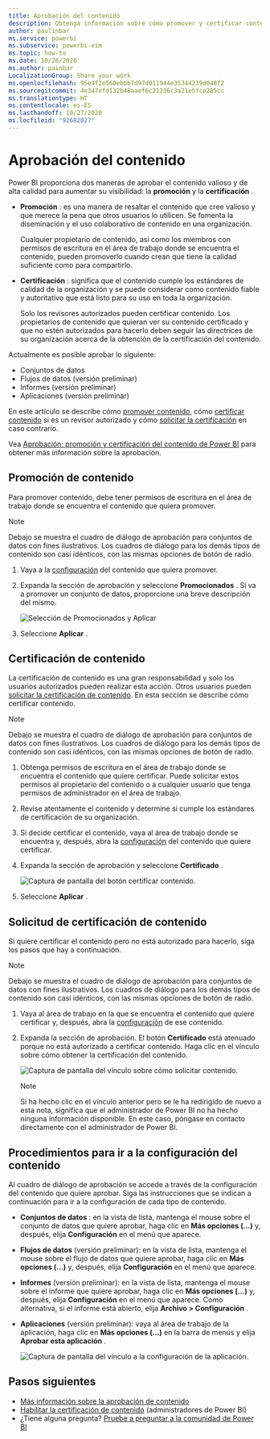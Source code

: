 ```yaml
---
title: Aprobación del contenido
description: Obtenga información sobre cómo promover y certificar contenido de Power BI.
author: paulinbar
ms.service: powerbi
ms.subservice: powerbi-eim
ms.topic: how-to
ms.date: 10/26/2020
ms.author: painbar
LocalizationGroup: Share your work
ms.openlocfilehash: 95e4f2e560ebbb7d97d011944e35344239d048f2
ms.sourcegitcommit: 4e347efd132b48aaef6c21236c3a21e5fce285cc
ms.translationtype: HT
ms.contentlocale: es-ES
ms.lasthandoff: 10/27/2020
ms.locfileid: "92682027"
---
```

# <a name="endorse-your-content"></a>Aprobación del contenido

Power BI proporciona dos maneras de aprobar el contenido valioso y de alta calidad para aumentar su visibilidad: la **promoción** y la **certificación** .

* **Promoción** : es una manera de resaltar el contenido que cree valioso y que merece la pena que otros usuarios lo utilicen. Se fomenta la diseminación y el uso colaborativo de contenido en una organización.

    Cualquier propietario de contenido, así como los miembros con permisos de escritura en el área de trabajo donde se encuentra el contenido, pueden promoverlo cuando crean que tiene la calidad suficiente como para compartirlo.

* **Certificación** : significa que el contenido cumple los estándares de calidad de la organización y se puede considerar como contenido fiable y autoritativo que está listo para su uso en toda la organización.

    Solo los revisores autorizados pueden certificar contenido. Los propietarios de contenido que quieran ver su contenido certificado y que no estén autorizados para hacerlo deben seguir las directrices de su organización acerca de la obtención de la certificación del contenido.

Actualmente es posible aprobar lo siguiente:
* Conjuntos de datos
* Flujos de datos (versión preliminar)
* Informes (versión preliminar)
* Aplicaciones (versión preliminar)

En este artículo se describe cómo [promover contenido](#promote-content), cómo [certificar contenido](#certify-content) si es un revisor autorizado y cómo [solicitar la certificación](#request-content-certification) en caso contrario.

Vea [Aprobación: promoción y certificación del contenido de Power BI](service-endorsement-overview.md) para obtener más información sobre la aprobación.

## <a name="promote-content"></a>Promoción de contenido

Para promover contenido, debe tener permisos de escritura en el área de trabajo donde se encuentra el contenido que quiera promover.

>[!NOTE]
>Debajo se muestra el cuadro de diálogo de aprobación para conjuntos de datos con fines ilustrativos. Los cuadros de diálogo para los demás tipos de contenido son casi idénticos, con las mismas opciones de botón de radio. 

1. Vaya a la [configuración](#how-to-get-to-content-settings) del contenido que quiera promover.

1. Expanda la sección de aprobación y seleccione **Promocionados** . Si va a promover un conjunto de datos, proporcione una breve descripción del mismo.

    ![Selección de Promocionados y Aplicar](media/service-endorse-content/power-bi-promote-content.png)

1. Seleccione **Aplicar** .

## <a name="certify-content"></a>Certificación de contenido

La certificación de contenido es una gran responsabilidad y solo los usuarios autorizados pueden realizar esta acción. Otros usuarios pueden [solicitar la certificación de contenido](#request-content-certification). En esta sección se describe cómo certificar contenido.

>[!NOTE]
>Debajo se muestra el cuadro de diálogo de aprobación para conjuntos de datos con fines ilustrativos. Los cuadros de diálogo para los demás tipos de contenido son casi idénticos, con las mismas opciones de botón de radio. 

1. Obtenga permisos de escritura en el área de trabajo donde se encuentra el contenido que quiere certificar. Puede solicitar estos permisos al propietario del contenido o a cualquier usuario que tenga permisos de administrador en el área de trabajo.

1. Revise atentamente el contenido y determine si cumple los estándares de certificación de su organización.

1. Si decide certificar el contenido, vaya al área de trabajo donde se encuentra y, después, abra la [configuración](#how-to-get-to-content-settings) del contenido que quiere certificar.

1. Expanda la sección de aprobación y seleccione **Certificado** . 

    ![Captura de pantalla del botón certificar contenido.](media/service-endorse-content/power-bi-certify-content.png)

1. Seleccione **Aplicar** .

## <a name="request-content-certification"></a>Solicitud de certificación de contenido

Si quiere certificar el contenido pero no está autorizado para hacerlo, siga los pasos que hay a continuación.

>[!NOTE]
>Debajo se muestra el cuadro de diálogo de aprobación para conjuntos de datos con fines ilustrativos. Los cuadros de diálogo para los demás tipos de contenido son casi idénticos, con las mismas opciones de botón de radio. 

1. Vaya al área de trabajo en la que se encuentra el contenido que quiere certificar y, después, abra la [configuración](#how-to-get-to-content-settings) de ese contenido.

1. Expanda la sección de aprobación. El botón **Certificado** está atenuado porque no está autorizado a certificar contenido. Haga clic en el vínculo sobre cómo obtener la certificación del contenido.

    ![Captura de pantalla del vínculo sobre cómo solicitar contenido.](media/service-endorse-content/power-bi-request-content-certification.png)
    <a name="no-info-redirect"></a>
    >[!NOTE]
    >Si ha hecho clic en el vínculo anterior pero se le ha redirigido de nuevo a esta nota, significa que el administrador de Power BI no ha hecho ninguna información disponible. En este caso, póngase en contacto directamente con el administrador de Power BI.

## <a name="how-to-get-to-content-settings"></a>Procedimientos para ir a la configuración del contenido

Al cuadro de diálogo de aprobación se accede a través de la configuración del contenido que quiere aprobar. Siga las instrucciones que se indican a continuación para ir a la configuración de cada tipo de contenido.

* **Conjuntos de datos** : en la vista de lista, mantenga el mouse sobre el conjunto de datos que quiere aprobar, haga clic en **Más opciones (...)** y, después, elija **Configuración** en el menú que aparece.
* **Flujos de datos** (versión preliminar): en la vista de lista, mantenga el mouse sobre el flujo de datos que quiere aprobar, haga clic en **Más opciones (...)** y, después, elija **Configuración** en el menú que aparece.


* **Informes** (versión preliminar): en la vista de lista, mantenga el mouse sobre el informe que quiere aprobar, haga clic en **Más opciones (...)** y, después, elija **Configuración** en el menú que aparece. Como alternativa, si el informe está abierto, elija **Archivo > Configuración** .

* **Aplicaciones** (versión preliminar): vaya al área de trabajo de la aplicación, haga clic en **Más opciones (...)** en la barra de menús y elija **Aprobar esta aplicación** .

    ![Captura de pantalla del vínculo a la configuración de la aplicación.](media/service-endorse-content/power-bi-app-settings.png)

## <a name="next-steps"></a>Pasos siguientes

* [Más información sobre la aprobación de contenido](service-endorsement-overview.md)
* [Habilitar la certificación de contenido](../admin/service-admin-setup-certification.md) (administradores de Power BI)
* ¿Tiene alguna pregunta? [Pruebe a preguntar a la comunidad de Power BI](https://community.powerbi.com/)
